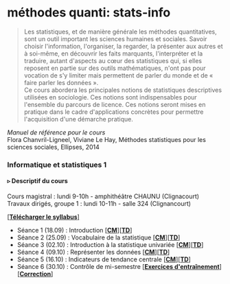 # méthodes quanti: stats-info

> Les statistiques, et de manière générale les méthodes quantitatives, sont un outil important les sciences humaines et sociales. Savoir choisir l'information, l'organiser, la regarder, la présenter aux autres et à soi-même, en découvrir les faits marquants, l'interpréter et la traduire, autant d'aspects au cœur des statistiques qui, si elles reposent en partie sur des outils mathématiques, n'ont pas pour vocation de s'y limiter mais permettent de parler du monde et de « faire parler les données ».  
> Ce cours abordera les principales notions de statistiques descriptives utilisées en sociologie. Ces notions sont indispensables pour l'ensemble du parcours de licence. Ces notions seront mises en pratique dans le cadre d'applications concrètes pour permettre l'acquisition d'une démarche pratique.

_Manuel de référence pour le cours_  
Flora Chanvril-Ligneel, Viviane Le Hay, Méthodes statistiques pour les sciences sociales, Ellipses, 2014

### Informatique et statistiques 1 

#### ▹ Descriptif du cours

Cours magistral : lundi 9-10h - amphithéâtre CHAUNU \(Clignacourt\)  
Travaux dirigés, groupe 1 : lundi 10-11h - salle 324 \(Clignancourt\)

[\[**Télécharger le syllabus**\]](https://web.archive.org/web/20171113193303fw_/http://morgankitzmann.pagesperso-orange.fr:80/doc/stats/syll.pdf)

* Séance 1 \(18.09\) : Introduction \[[**CM**](https://web.archive.org/web/20171113193303fw_/http://morgankitzmann.pagesperso-orange.fr:80/doc/stats/cm1.pdf)\]\[[**TD**](https://web.archive.org/web/20171113193303fw_/http://morgankitzmann.pagesperso-orange.fr:80/doc/stats/td1.pdf)\]
* Séance 2 \(25.09\) : Vocabulaire de la statistique \[[**CM**](https://web.archive.org/web/20171113193303fw_/http://morgankitzmann.pagesperso-orange.fr:80/doc/stats/cm2.pdf)\]\[[**TD**](https://web.archive.org/web/20171113193303fw_/http://morgankitzmann.pagesperso-orange.fr:80/doc/stats/td2.pdf)\]
* Séance 3 \(02.10\) : Introduction à la statistique univariée \[[**CM**](https://web.archive.org/web/20171113193303fw_/http://morgankitzmann.pagesperso-orange.fr:80/doc/stats/cm3.pdf)\]\[[**TD**](https://web.archive.org/web/20171113193303fw_/http://morgankitzmann.pagesperso-orange.fr:80/doc/stats/td3.pdf)\]
* Séance 4 \(09.10\) : Représenter les données \[[**CM**](https://web.archive.org/web/20171113193303fw_/http://morgankitzmann.pagesperso-orange.fr:80/doc/stats/cm4.pdf)\]\[[**TD**](https://web.archive.org/web/20171113193303fw_/http://morgankitzmann.pagesperso-orange.fr:80/doc/stats/td4.pdf)\]
* Séance 5 \(16.10\) : Indicateurs de tendance centrale \[[**CM**](https://web.archive.org/web/20171113193303fw_/http://morgankitzmann.pagesperso-orange.fr:80/doc/stats/cm5.pdf)\]\[[**TD**](https://web.archive.org/web/20171113193303fw_/http://morgankitzmann.pagesperso-orange.fr:80/doc/stats/td5.pdf)\]
* Séance 6 \(30.10\) : Contrôle de mi-semestre \[[**Exercices d'entraînement**](https://web.archive.org/web/20171113193303fw_/http://morgankitzmann.pagesperso-orange.fr:80/doc/stats/sujet.pdf)\]\[[**Correction**](https://web.archive.org/web/20171113193303fw_/http://morgankitzmann.pagesperso-orange.fr:80/doc/stats/correction.pdf)\]

